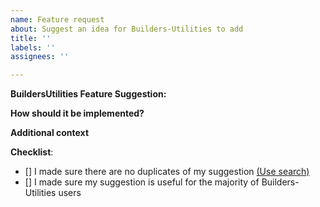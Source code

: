 ```yaml
---
name: Feature request
about: Suggest an idea for Builders-Utilities to add
title: ''
labels: ''
assignees: ''

---
```


**BuildersUtilities Feature Suggestion:**
<!-- Please be as specific as possible -->

**How should it be implemented?**
<!-- Please describe as detailed as possible how you would like to see your suggested changes implemented. How should it work, what should it do, etc... -->

**Additional context**
<!-- Add any other context or screenshots about the feature request here. -->

**Checklist**:
<!--- Make sure you've completed the following steps (put an "X" between of brackets): -->
- [] I made sure there are no duplicates of my suggestion [(Use search)](https://github.com/Brennian/Builders-Utilities/issues?utf8=%E2%9C%93&q=is%3Aissue+is%3Aopen+)
- [] I made sure my suggestion is useful for the majority of Builders-Utilities users